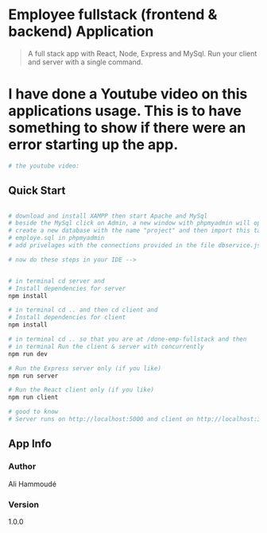 # Employee fullstack (frontend & backend) Application

> A full stack app with React, Node, Express and MySql. 
Run your client and server with a single command. 


# I have done a Youtube video on this applications usage. This is to have something to show if there were an error starting up the app.
``` bash
# the youtube video: 


``` 
## Quick Start

``` bash

# download and install XAMPP then start Apache and MySql
# beside the MySql click on Admin, a new window with phpmyadmin will open
# create a new database with the name "project" and then import this table -> 
# employe.sql in phpmyadmin
# add privelages with the connections provided in the file dbservice.js

# now do these steps in your IDE -->


# in terminal cd server and
# Install dependencies for server
npm install

# in terminal cd .. and then cd client and
# Install dependencies for client
npm install

# in terminal cd .. so that you are at /done-emp-fullstack and then
# in terminal Run the client & server with concurrently
npm run dev

# Run the Express server only (if you like)
npm run server

# Run the React client only (if you like)
npm run client

# good to know
# Server runs on http://localhost:5000 and client on http://localhost:3000
```

## App Info

### Author

Ali Hammoudé

### Version

1.0.0


